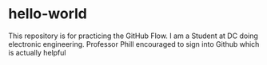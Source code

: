 # hello-world
This repository is for practicing the GitHub Flow.
I am a Student at DC doing electronic engineering. Professor Phill encouraged to sign into Github which is actually helpful
